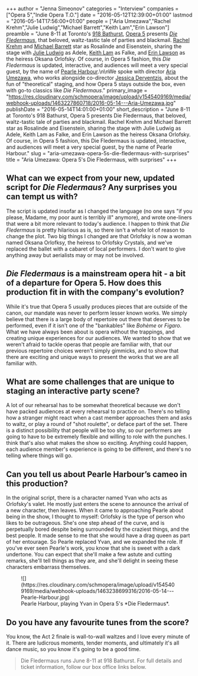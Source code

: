 +++
author = "Jenna Simeonov"
categories = "Interview"
companies = ["Opera 5","Indie Opera T.O."]
date = "2016-05-12T12:39:00+01:00"
lastmod = "2016-05-14T17:56:00+01:00"
people = ["Aria Umezawa","Rachel Krehm","Julie Ludwig","Michael Barrett","Keith Lam","Erin Lawson"]
preamble = "June 8-11 at Toronto's [918 Bathurst](http://www.918bathurst.com/), [Opera 5](/scene/companies/opera-5/) presents [*Die Fledermaus*](http://opera5.ca/project/die-fledermaus/), that beloved, waltz-tastic tale of parties and blackmail. [Rachel Krehm](/scene/people/rachel-krehm/) and [Michael Barrett](/scene/people/michael-barrett/) star as Rosalinde and Eisenstein, sharing the stage with [Julie Ludwig](/scene/people/julie-ludwig/) as Adele, [Keith Lam](/scene/people/keith-lam/) as Falke, and [Erin Lawson](/scene/people/erin-lawson/) as the heiress Oksana Orlofsky. Of course, in Opera 5 fashion, this *Die Fledermaus* is updated, interactive, and audiences will meet a very special guest, by the name of [Pearle Harbour](https://www.facebook.com/thepearleharbour/).\n\nWe spoke with director [Aria Umezawa](/scene/people/aria-umezawa/), who works alongside co-director [Jessica Derventzis](/scene/companies/stujess-productions/), about the fun of \"theoretical\" staging, and how Opera 5 stays outside the box, even with go-to classics like *Die Fledermaus*."
primary_image = "https://res.cloudinary.com/schmopera/image/upload/v1545409169/media/webhook-uploads/1463227860718/2016-05-14---Aria-Umezawa.jpg"
publishDate = "2016-05-14T14:01:00+01:00"
short_description = "June 8-11 at Toronto&#039;s 918 Bathurst, Opera 5 presents Die Fledermaus, that beloved, waltz-tastic tale of parties and blackmail. Rachel Krehm and Michael Barrett star as Rosalinde and Eisenstein, sharing the stage with Julie Ludwig as Adele, Keith Lam as Falke, and Erin Lawson as the heiress Oksana Orlofsky. Of course, in Opera 5 fashion, this Die Fledermaus is updated, interactive, and audiences will meet a very special guest, by the name of Pearle Harbour."
slug = "aria-umezawa-opera-5s-die-fledermaus-with-surprises"
title = "Aria Umezawa: Opera 5&#039;s Die Fledermaus, with surprises"
+++

## What can we expect from your new, updated script for *Die Fledermaus*? Any surprises you can tempt us with?

The script is updated insofar as I changed the language (no one says "if you please, Madame, my poor aunt is terribly ill" anymore), and wrote one-liners that were a bit more relevant to today's audience. I happen to think that *Die Fledermaus* is pretty hilarious as is, so there isn't a whole lot of reason to change the plot. Two big things I changed are that Orlofsky is now a woman named Oksana Orlofksy, the heiress to Orlofsky Crystals, and we've replaced the ballet with a cabaret of local performers. I don't want to give anything away but aerialists may or may not be involved.

## *Die Fledermaus* is a mainstream opera hit - a bit of a departure for Opera 5. How does this production fit in with the company's evolution?

While it's true that Opera 5 usually produces pieces that are outside of the canon, our mandate was never to perform lesser known works. We simply believe that there is a large body of repertoire out there that deserves to be performed, even if it isn't one of the "bankables" like *Bohème* or *Figaro*. What we have always been about is opera without the trappings, and creating unique experiences for our audiences. We wanted to show that we weren't afraid to tackle operas that people are familiar with, that our previous repertoire choices weren't simply gimmicks, and to show that there are exciting and unique ways to present the works that we are all familiar with. 
 
## What are some challenges that are unique to staging an interactive party scene?

A lot of our rehearsal has to be somewhat theoretical because we don't have packed audiences at every rehearsal to practice on. There's no telling how a stranger might react when a cast member approaches them and asks to waltz, or play a round of "shot roulette", or deface part of the set. There is a distinct possibility that people will be too shy, so our performers are going to have to be extremely flexible and willing to role with the punches. I think that's also what makes the show so exciting. Anything could happen, each audience member's experience is going to be different, and there's no telling where things will go.  

## Can you tell us about Pearle Harbour’s cameo in this production?

In the original script, there is a character named Yvan who acts as Orlofsky's valet. He mostly just enters the scene to announce the arrival of a new character, then leaves. When it came to approaching Pearle about being in the show, I thought to myself: Orlofsky is the type of person who likes to be outrageous. She's one step ahead of the curve, and is perpetually bored despite being surrounded by the craziest things, and the best people. It made sense to me that she would have a drag queen as part of her entourage. So Pearle replaced Yvan, and we expanded the role. If you've ever seen Pearle's work, you know that she is sweet with a dark undertone. You can expect that she'll make a few astute and cutting remarks, she'll tell things as they are, and she'll delight in seeing these characters embarrass themselves. 

<figure data-type="image">
![](https://res.cloudinary.com/schmopera/image/upload/v1545409169/media/webhook-uploads/1463238699316/2016-05-14---Pearle-Harbour.jpg)<figcaption>Pearle Harbour, playing Yvan in Opera 5's *Die Fledermaus*.</figcaption>
</figure>

## Do you have any favourite tunes from the score?

You know, the Act 2 finale is wall-to-wall waltzes and I love every minute of it. There are ludicrous moments, tender moments, and ultimately it's all dance music, so you know it's going to be a good time. 

>Die Fledermaus runs June 8-11 at 918 Bathurst. For full details and ticket information, follow our box office links below.
